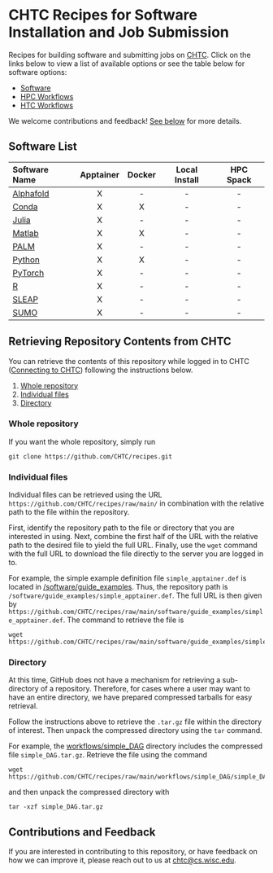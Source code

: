 <!--
   Copyright 2024, Center for High Throughput Computing, University of Wisconsin - Madison

   Licensed under the Apache License, Version 2.0 (the "License");
   you may not use this file except in compliance with the License.
   You may obtain a copy of the License at

       http://www.apache.org/licenses/LICENSE-2.0

   Unless required by applicable law or agreed to in writing, software
   distributed under the License is distributed on an "AS IS" BASIS,
   WITHOUT WARRANTIES OR CONDITIONS OF ANY KIND, either express or implied.
   See the License for the specific language governing permissions and
   limitations under the License.
-->

# CHTC Recipes for Software Installation and Job Submission

Recipes for building software and submitting jobs on [CHTC](https://chtc.cs.wisc.edu). 
Click on the links below to view a list of available options or see the table below 
for software options: 

* [Software](software)
* [HPC Workflows](workflows-hpc)
* [HTC Workflows](workflows-htc)

We welcome contributions and feedback! [See below](#contributions-and-feedback) for more details. 

## Software List

| Software Name | Apptainer | Docker | Local Install | HPC Spack | 
| :--- | :---: | :---: | :---: | :---: |
| [Alphafold](/software/AlphaFold) | X | - | - | - | 
| [Conda](/software/Conda) | X | X | - | - | 
| [Julia](/software/Julia) | X | - | - | - | 
| [Matlab](/software/Matlab) | X | X | - | - | 
| [PALM](/software/PALM) | X | - | - | - | 
| [Python](/software/Python) | X | X | - | - | 
| [PyTorch](/software/PyTorch) | X | - | - | - | 
| [R](/software/R) | X | - | - | - | 
| [SLEAP](/software/SLEAP) | X | - | - | - |
| [SUMO](/software/SUMO) | X | - | - | - | 

## Retrieving Repository Contents from CHTC

You can retrieve the contents of this repository while logged in to CHTC ([Connecting to CHTC](https://chtc.cs.wisc.edu/uw-research-computing/connecting)) following the instructions below.

1. [Whole repository](#whole-repository)
1. [Individual files](#individual-files)
1. [Directory](#directory)

### Whole repository

If you want the whole repository, simply run

```
git clone https://github.com/CHTC/recipes.git
```

### Individual files

Individual files can be retrieved using the URL `https://github.com/CHTC/recipes/raw/main/` in combination with the relative path to the file within the repository.

First, identify the repository path to the file or directory that you are interested in using.
Next, combine the first half of the URL with the relative path to the desired file to yield the full URL.
Finally, use the `wget` command with the full URL to download the file directly to the server you are logged in to.

For example, the simple example definition file `simple_apptainer.def` is located in [/software/guide\_examples](/software/guide_examples).
Thus, the repository path is `/software/guide_examples/simple_apptainer.def`.
The full URL is then given by `https://github.com/CHTC/recipes/raw/main/software/guide_examples/simple_apptainer.def`.
The command to retrieve the file is

```
wget https://github.com/CHTC/recipes/raw/main/software/guide_examples/simple_apptainer.def
```

### Directory

At this time, GitHub does not have a mechanism for retrieving a sub-directory of a repository.
Therefore, for cases where a user may want to have an entire directory, we have prepared compressed tarballs for easy retrieval.

Follow the instructions above to retrieve the `.tar.gz` file within the directory of interest. 
Then unpack the compressed directory using the `tar` command.

For example, the [workflows/simple_DAG](/workflows/simple_DAG) directory includes the compressed file `simple_DAG.tar.gz`.
Retrieve the file using the command

```
wget https://github.com/CHTC/recipes/raw/main/workflows/simple_DAG/simple_DAG.tar.gz
```

and then unpack the compressed directory with

```
tar -xzf simple_DAG.tar.gz
```

## Contributions and Feedback

If you are interested in contributing to this repository, or have feedback on how we can improve it, please reach out 
to us at chtc@cs.wisc.edu.
